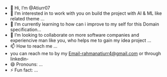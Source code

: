 - 👋 Hi, I’m @Atiurr07
- 👀 I’m interested in  to work with you on build the project with AI & ML like related theme ...
- 🌱 I’m currently learning  to how can i improve to my self for this Domain specification...
- 💞️ I’m looking to collaborate on more software companies and experiencive man like you, who helps me to gain my idea project ...
- 📫 How to reach me ...
- you can reach me to by my Email-rahmanatiurr4@gmail.com or through linkedin- 
- 😄 Pronouns: ...
- ⚡ Fun fact: ...

<!---
Atiurr07/Atiurr07 is a ✨ special ✨ repository because its `README.md` (this file) appears on your GitHub profile.
You can click the Preview link to take a look at your changes.
--->
